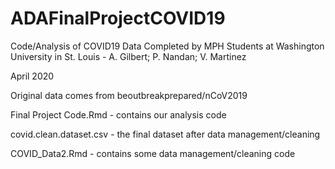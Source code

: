 # ADAFinalProjectCOVID19

Code/Analysis of COVID19 Data Completed by MPH Students at Washington University in St. Louis - A. Gilbert; P. Nandan; V. Martinez

April 2020

Original data comes from beoutbreakprepared/nCoV2019

Final Project Code.Rmd - contains our analysis code


covid.clean.dataset.csv - the final dataset after data management/cleaning

COVID_Data2.Rmd - contains some data management/cleaning code
